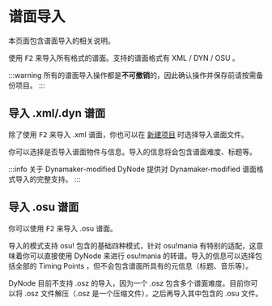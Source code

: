 # 谱面导入

本页面包含谱面导入的相关说明。

使用 <kbd>F2</kbd> 来导入所有格式的谱面。支持的谱面格式有 XML / DYN / OSU 。

:::warning
所有的谱面导入操作都是**不可撤销**的，因此确认操作并保存前请按需备份项目。
:::

## 导入 .xml/.dyn 谱面

除了使用 <kbd>F2</kbd> 来导入 .xml 谱面，你也可以在 [新建项目](/guide/project.html#新建项目) 时选择导入谱面文件。

你可以选择是否导入谱面物件与信息。导入的信息将会包含谱面难度、标题等。

:::info 关于 Dynamaker-modified
DyNode 提供对 Dynamaker-modified 谱面格式导入的完整支持。
:::

## 导入 .osu 谱面

你可以使用 <kbd>F2</kbd> 来导入 .osu 谱面。

导入的模式支持 osu! 包含的基础四种模式，针对 osu!mania 有特别的适配，这意味着你可以直接使用 DyNode 来进行 osu!mania 的转谱。导入的信息可以选择包括全部的 Timing Points ，但不会包含谱面所具有的元信息（标题、音乐等）。

DyNode 目前不支持 .osz 的导入，因为一个 .osz 包含多个谱面难度。目前你可以将 .osz 文件解压（.osz 是一个压缩文件），之后再导入其中包含的 .osu 文件。

